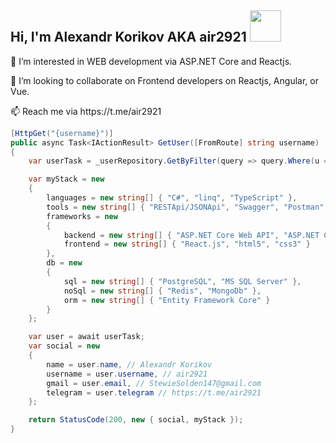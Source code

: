 <h2> Hi, I'm Alexandr Korikov AKA air2921 <img src="https://media.giphy.com/media/mGcNjsfWAjY5AEZNw6/giphy.gif" width="50"></h2>
<p>👀 I’m interested in WEB development via ASP.NET Core and Reactjs.</p>
<p>👯 I’m looking to collaborate on Frontend developers on Reactjs, Angular, or Vue.</p>
<p>📫 Reach me via https://t.me/air2921</p>

```cs
[HttpGet("{username}")]
public async Task<IActionResult> GetUser([FromRoute] string username)
{
    var userTask = _userRepository.GetByFilter(query => query.Where(u => u.username.Equals(username)));

    var myStack = new
    {
        languages = new string[] { "C#", "linq", "TypeScript" },
        tools = new string[] { "RESTApi/JSONApi", "Swagger", "Postman", "SignalR" },
        frameworks = new
        {
            backend = new string[] { "ASP.NET Core Web API", "ASP.NET Core MVC" },
            frontend = new string[] { "React.js", "html5", "css3" }
        },
        db = new
        {
            sql = new string[] { "PostgreSQL", "MS SQL Server" },
            noSql = new string[] { "Redis", "MongoDb" },
            orm = new string[] { "Entity Framework Core" }
        }
    };

    var user = await userTask;
    var social = new
    {
        name = user.name, // Alexandr Korikov
        username = user.username, // air2921
        gmail = user.email, // StewieSolden147@gmail.com
        telegram = user.telegram // https://t.me/air2921
    };

    return StatusCode(200, new { social, myStack });
}
```
